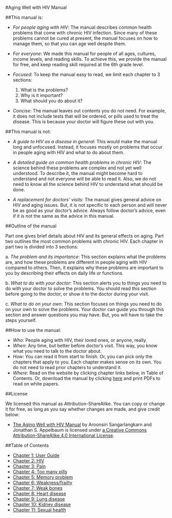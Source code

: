 #Aging Well with HIV Manual

##This manual is:

- *For people aging with HIV*: The manual describes common health problems that come with chronic HIV infection. Since many of these problems cannot be cured at present, the manual focuses on how to manage them, so that you can age well despite them.

- *For everyone*: We made this manual for people of all ages, cultures, income levels, and reading skills. To achieve this, we provide the manual for free, and keep reading skill required at the 6th grade level. 

- *Focused*: To keep the manual easy to read, we limit each chapter to 3 sections: 
  1. What is the problems? 
  2. Why is it important? 
  3. What should you do about it?

- *Concise*: The manual leaves out contents you do not need. For example, it does not include tests that will be ordered, or pills used to treat the disease. This is because your doctor will figure these out with you. 

##This manual is not:

- *A guide to HIV as a disease in general*: This would make the manual long and unfocused. Instead, it focuses mostly on problems that occur in people aging with HIV and what to do about them.

- *A detailed guide on common health problems in chronic HIV*: The science behind these problems are complex and not yet well understood. To describe it, the manual might become hard to understand and not everyone will be able to read it. Also, we do not need to know all the science behind HIV to understand what should be done.

- *A replacement for doctors’ visits*: The manual gives general advice on HIV and aging issues. But, it is not specific to each person and will never be as good as your doctor’s advice. Always follow doctor’s advice, even if it is not the same as the advice in this manual. 

##Outline of the manual

Part one gives brief details about HIV and its general effects on aging. Part two outlines the most common problems with chronic HIV. Each chapter in part two is divided into 3 sections:

a.	*The problem and its importance*: This section explains what the problems are, and how these problems are different in people aging with HIV compared to others. Then, it explains why these problems are important to you by describing their effects on daily life or functions. 

b.	*What to do with your doctor*: This section alerts you to things you need to do with your doctor to solve the problems. You should read this section before going to the doctor, or show it to the doctor during your visit.

c.	*What to do on your own*: This section focuses on things you need to do on your own to solve the problems. Your doctor can guide you through this section and answer questions you may have. But, you will have to take the steps yourself. 

##How to use the manual:

- *Who*: People aging with HIV, their loved ones, or anyone, really. 
- *When*: Any time, but better before doctor’s visit. This way, you know what you need to talk to the doctor about.
- *How*: You can read it from start to finish. Or, you can pick only the chapters that apply to you. Each chapter makes sense on its own. You do not need to read prior chapters to understand it.
- *Where*: Read on the website by clicking chapter links below, in Table of Contents. Or, download the manual by clicking [here](https://github.com/junehowell/aging-well-with-hiv-manual/zipball/master) and print PDFs to read on white papers. 

##License

We licensed this manual as Attribution-ShareAlike. You can copy or change it for free, as long as you say whether changes are made, and give credit below:

- [The Aging Well with HIV Manual](http://junehowell.github.io/aging-well-with-hiv-manual/) by Aroonsiri Sangarlangkarn and Jonathan S. Appelbaum is licensed under [a Creative Commons Attribution-ShareAlike 4.0 International License](http://creativecommons.org/licenses/by-sa/4.0/).

##Table of Contents
- [Chapter 1: User Guide](https://github.com/junehowell/aging-well-with-hiv-manual/blob/master/Manual/HIVPt1.UserGuide.md)
- [Chapter 2: HIV](https://github.com/junehowell/aging-well-with-hiv-manual/blob/master/Manual/HIVPt2.HIV.md)
- [Chapter 3: Pain](https://github.com/junehowell/aging-well-with-hiv-manual/blob/master/Manual/HIVPt3.Pain.md)
- [Chapter 4: Too many pills](https://github.com/junehowell/aging-well-with-hiv-manual/blob/master/Manual/HIVPt4.TooManyPills.md)
- [Chapter 5: Memory problem](https://github.com/junehowell/aging-well-with-hiv-manual/blob/master/Manual/HIVPt5.MemoryProblems.md)
- [Chapter 6: Weakness/frailty](https://github.com/junehowell/aging-well-with-hiv-manual/blob/master/Manual/HIVPt6.Weakness.md)
- [Chapter 7: Weak bones](https://github.com/junehowell/aging-well-with-hiv-manual/blob/master/Manual/HIVPt7.WeakBones.md)
- [Chapter 8: Heart disease](https://github.com/junehowell/aging-well-with-hiv-manual/blob/master/Manual/HIVPt8.HeartDisease.md)
- [Chapter 9: Lung disease](https://github.com/junehowell/aging-well-with-hiv-manual/blob/master/Manual/HIVPt9.LungDisease.md)
- [Chapter 10: Kidney disease](https://github.com/junehowell/aging-well-with-hiv-manual/blob/master/Manual/HIVPt10.KidneyDisease.md)
- [Chapter 11: Sexual health](https://github.com/junehowell/aging-well-with-hiv-manual/blob/master/Manual/HIVPt11.SexualHealth.md)